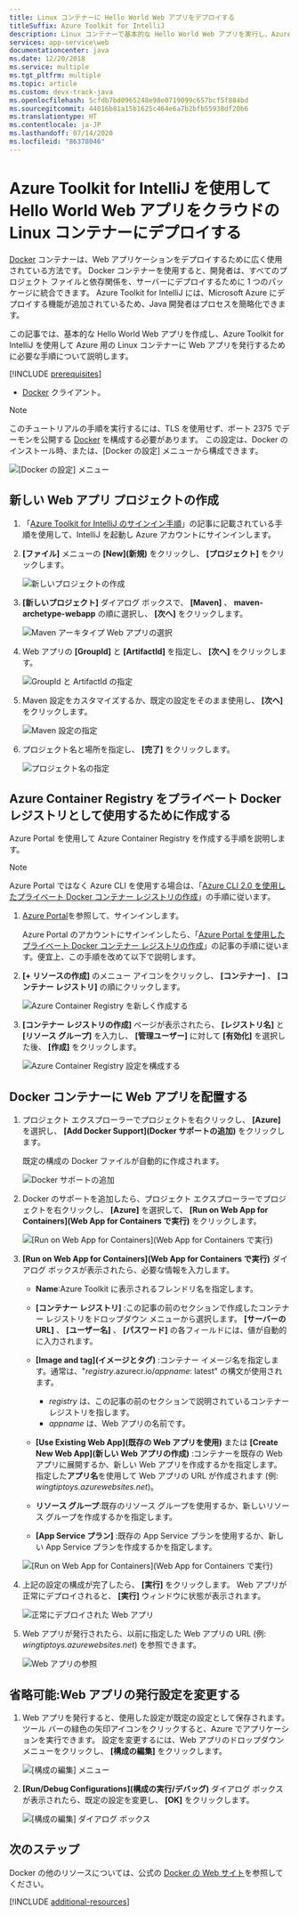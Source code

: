 ```yaml
---
title: Linux コンテナーに Hello World Web アプリをデプロイする
titleSuffix: Azure Toolkit for IntelliJ
description: Linux コンテナーで基本的な Hello World Web アプリを実行し、Azure Toolkit for IntelliJ を使用してクラウドにデプロイします。
services: app-service\web
documentationcenter: java
ms.date: 12/20/2018
ms.service: multiple
ms.tgt_pltfrm: multiple
ms.topic: article
ms.custom: devx-track-java
ms.openlocfilehash: 5cfdb7bd0965248e98e0719099c657bcf5f884bd
ms.sourcegitcommit: 44016b81a15b1625c464e6a7b2bfb55938df20b6
ms.translationtype: HT
ms.contentlocale: ja-JP
ms.lasthandoff: 07/14/2020
ms.locfileid: "86378046"
---
```

# <a name="deploy-a-hello-world-web-app-to-a-linux-container-in-the-cloud-using-the-azure-toolkit-for-intellij"></a>Azure Toolkit for IntelliJ を使用して Hello World Web アプリをクラウドの Linux コンテナーにデプロイする

[Docker] コンテナーは、Web アプリケーションをデプロイするために広く使用されている方法です。 Docker コンテナーを使用すると、開発者は、すべてのプロジェクト ファイルと依存関係を、サーバーにデプロイするために 1 つのパッケージに統合できます。 Azure Toolkit for IntelliJ には、Microsoft Azure にデプロイする機能が追加されているため、Java 開発者はプロセスを簡略化できます。

この記事では、基本的な Hello World Web アプリを作成し、Azure Toolkit for IntelliJ を使用して Azure 用の Linux コンテナーに Web アプリを発行するために必要な手順について説明します。

[!INCLUDE [prerequisites](includes/prerequisites.md)]
* [Docker] クライアント。

> [!NOTE]
>
> このチュートリアルの手順を実行するには、TLS を使用せず、ポート 2375 でデーモンを公開する [Docker] を構成する必要があります。 この設定は、Docker のインストール時、または、[Docker の設定] メニューから構成できます。
>
> ![[Docker の設定] メニュー][docker-settings-menu]
>

## <a name="create-a-new-web-app-project"></a>新しい Web アプリ プロジェクトの作成

1. 「[Azure Toolkit for IntelliJ のサインイン手順](sign-in-instructions.md)」の記事に記載されている手順を使用して、IntelliJ を起動し Azure アカウントにサインインします。

1. **[ファイル]** メニューの **[New]\(新規\)** をクリックし、 **[プロジェクト]** をクリックします。
   
   ![新しいプロジェクトの作成][file-new-project]

1. **[新しいプロジェクト]** ダイアログ ボックスで、 **[Maven]** 、 **maven-archetype-webapp** の順に選択し、 **[次へ]** をクリックします。
   
   ![Maven アーキタイプ Web アプリの選択][maven-archetype-webapp]
   
1. Web アプリの **[GroupId]** と **[ArtifactId]** を指定し、 **[次へ]** をクリックします。
   
   ![GroupId と ArtifactId の指定][groupid-and-artifactid]

1. Maven 設定をカスタマイズするか、既定の設定をそのまま使用し、 **[次へ]** をクリックします。
   
   ![Maven 設定の指定][maven-options]

1. プロジェクト名と場所を指定し、 **[完了]** をクリックします。
   
   ![プロジェクト名の指定][project-name]

## <a name="create-an-azure-container-registry-to-use-as-a-private-docker-registry"></a>Azure Container Registry をプライベート Docker レジストリとして使用するために作成する

Azure Portal を使用して Azure Container Registry を作成する手順を説明します。

> [!NOTE]
>
> Azure Portal ではなく Azure CLI を使用する場合は、「[Azure CLI 2.0 を使用したプライベート Docker コンテナー レジストリの作成][Create Docker Registry using Azure CLI]」の手順に従います。
>

1. [Azure Portal]を参照して、サインインします。

   Azure Portal のアカウントにサインインしたら、「[Azure Portal を使用したプライベート Docker コンテナー レジストリの作成]」の記事の手順に従います。便宜上、この手順を改めて以下で説明します。

1. **[+ リソースの作成]** のメニュー アイコンをクリックし、 **[コンテナー]** 、 **[コンテナー レジストリ]** の順にクリックします。
   
   ![Azure Container Registry を新しく作成する][create-container-registry-01]

1. **[コンテナー レジストリの作成]** ページが表示されたら、 **[レジストリ名]** と **[リソース グループ]** を入力し、 **[管理ユーザー]** に対して **[有効化]** を選択した後、 **[作成]** をクリックします。

   ![Azure Container Registry 設定を構成する][create-container-registry-02]

## <a name="deploy-your-web-app-in-a-docker-container"></a>Docker コンテナーに Web アプリを配置する

1. プロジェクト エクスプローラーでプロジェクトを右クリックし、 **[Azure]** を選択し、 **[Add Docker Support]\(Docker サポートの追加\)** をクリックします。

   既定の構成の Docker ファイルが自動的に作成されます。

   ![Docker サポートの追加][add-docker-support]

1. Docker のサポートを追加したら、プロジェクト エクスプローラーでプロジェクトを右クリックし、 **[Azure]** を選択して、 **[Run on Web App for Containers]\(Web App for Containers で実行\)** をクリックします。

   ![[Run on Web App for Containers]\(Web App for Containers で実行\)][run-on-web-app-for-containers]

1. **[Run on Web App for Containers]\(Web App for Containers で実行\)** ダイアログ ボックスが表示されたら、必要な情報を入力します。

   * **Name**:Azure Toolkit に表示されるフレンドリ名を指定します。 

   * **[コンテナー レジストリ]** :この記事の前のセクションで作成したコンテナー レジストリをドロップダウン メニューから選択します。 **[サーバーの URL]** 、 **[ユーザー名]** 、 **[パスワード]** の各フィールドには、値が自動的に入力されます。

   * **[Image and tag]\(イメージとタグ\)** :コンテナー イメージ名を指定します。通常は、"*registry*.azurecr.io/*appname*: latest" の構文が使用されます。 
      * *registry* は、この記事の前のセクションで説明されているコンテナー レジストリを指します。 
      * *appname* は、Web アプリの名前です。 

   * **[Use Existing Web App]\(既存の Web アプリを使用\)** または **[Create New Web App]\(新しい Web アプリの作成\)** :コンテナーを既存の Web アプリに展開するか、新しい Web アプリを作成するかを指定します。 指定した**アプリ名**を使用して Web アプリの URL が作成されます (例: *wingtiptoys.azurewebsites.net*)。

   * **リソース グループ**:既存のリソース グループを使用するか、新しいリソース グループを作成するかを指定します。 

   * **[App Service プラン]** :既存の App Service プランを使用するか、新しい App Service プランを作成するかを指定します。 

   ![[Run on Web App for Containers]\(Web App for Containers で実行\)][run-on-web-app-linux]

1. 上記の設定の構成が完了したら、 **[実行]** をクリックします。 Web アプリが正常にデプロイされると、 **[実行]** ウィンドウに状態が表示されます。

   ![正常にデプロイされた Web アプリ][successfully-deployed]

1. Web アプリが発行されたら、以前に指定した Web アプリの URL (例: *wingtiptoys.azurewebsites.net*) を参照できます。

   ![Web アプリの参照][browsing-to-web-app]

## <a name="optional-modify-your-web-app-publish-settings"></a>省略可能:Web アプリの発行設定を変更する

1. Web アプリを発行すると、使用した設定が既定の設定として保存されます。ツール バーの緑色の矢印アイコンをクリックすると、Azure でアプリケーションを実行できます。 設定を変更するには、Web アプリのドロップダウン メニューをクリックし、 **[構成の編集]** をクリックします。

   ![[構成の編集] メニュー][edit-configuration-menu]

1. **[Run/Debug Configurations]\(構成の実行/デバッグ\)** ダイアログ ボックスが表示されたら、既定の設定を変更し、 **[OK]** をクリックします。

   ![[構成の編集] ダイアログ ボックス][edit-configuration-dialog]

## <a name="next-steps"></a>次のステップ

Docker の他のリソースについては、公式の [Docker の Web サイト][Docker]を参照してください。

[!INCLUDE [additional-resources](includes/additional-resources.md)]

<!-- URL List -->

[Azure Portal]: https://portal.azure.com/
[Azure Portal を使用したプライベート Docker コンテナー レジストリの作成]: /azure/container-registry/container-registry-get-started-portal
[Azure for Java Developers]: /azure/developer/java
[Java Tools for Visual Studio Team Services]: https://java.visualstudio.com/
[Create Docker Registry using Azure CLI]: /azure/container-registry/container-registry-get-started-azure-cli

[Docker]: https://www.docker.com/
[Configuring artifacts]: https://www.jetbrains.com/help/idea/2016.1/configuring-artifacts.html

<!-- IMG List -->

[add-docker-support]: media/hello-world-web-app-linux/add-docker-support.png
[browsing-to-web-app]:  media/hello-world-web-app-linux/browsing-to-web-app.png
[create-container-registry-01]: media/hello-world-web-app-linux/create-container-registry-01.png
[create-container-registry-02]: media/hello-world-web-app-linux/create-container-registry-02.png
[docker-settings-menu]: media/hello-world-web-app-linux/docker-settings-menu.png
[edit-configuration-dialog]: media/hello-world-web-app-linux/edit-configuration-dialog.png
[edit-configuration-menu]: media/hello-world-web-app-linux/edit-configuration-menu.png
[file-new-project]: media/hello-world-web-app-linux/file-new-project.png
[groupid-and-artifactid]: media/hello-world-web-app-linux/groupid-and-artifactid.png
[maven-archetype-webapp]: media/hello-world-web-app-linux/maven-archetype-webapp.png
[maven-options]: media/hello-world-web-app-linux/maven-options.png
[project-name]: media/hello-world-web-app-linux/project-name.png
[run-on-web-app-for-containers]: media/hello-world-web-app-linux/run-on-web-app-for-containers.png
[run-on-web-app-linux]: media/hello-world-web-app-linux/run-on-web-app-linux.png
[successfully-deployed]: media/hello-world-web-app-linux/successfully-deployed.png
